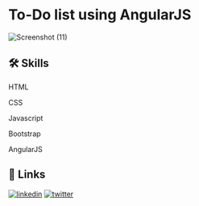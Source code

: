 

# To-Do list using AngularJS


![Screenshot (11)](https://github.com/IshwariK117/To-Do-List-Using-AngularJS/assets/99877551/9ab8c28d-21bc-494b-be5d-87b4ca958178)


## 🛠 Skills


HTML

CSS

Javascript

Bootstrap

AngularJS


## 🔗 Links

[![linkedin](https://img.shields.io/badge/linkedin-0A66C2?style=for-the-badge&logo=linkedin&logoColor=white)](https://www.linkedin.com/)
[![twitter](https://img.shields.io/badge/twitter-1DA1F2?style=for-the-badge&logo=twitter&logoColor=white)](https://twitter.com/)


